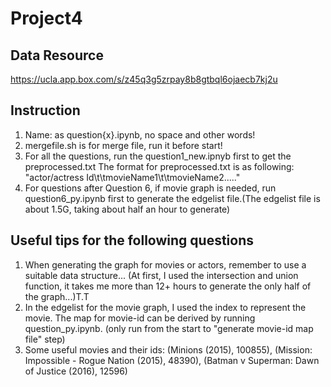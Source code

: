 Project4
===

Data Resource
---
https://ucla.app.box.com/s/z45q3g5zrpay8b8gtbql6ojaecb7kj2u

Instruction
---
1. Name: as question{x}.ipynb, no space and other words!
2. mergefile.sh is for merge file, run it before start!
4. For all the questions, run the question1_new.ipnyb first to get the preprocessed.txt
	The format for preprocessed.txt is as following:
	"actor/actress Id\t\tmovieName1\t\tmovieName2....."
3. For questions after Question 6, if movie graph is needed, run question6_py.ipynb first to generate the edgelist file.(The edgelist file is about 1.5G, taking about half an hour to generate)


Useful tips for the following questions
---
1. When generating the graph for movies or actors, remember to use a suitable data structure...
(At first, I used the intersection and union function, it takes me more than 12+ hours to generate the only half of the graph...)T.T
2. In the edgelist for the movie graph, I used the index to represent the movie. The map for movie-id can be derived by running question_py.ipynb. (only run from the start to "generate movie-id map file" step)
3. Some useful movies and their ids: (Minions (2015), 100855), (Mission: Impossible - Rogue Nation (2015), 48390), (Batman v Superman: Dawn of Justice (2016), 12596)